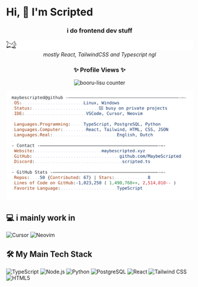 # Hi, 👋 I'm Scripted

<div align="center">

  <h3>i do frontend dev stuff</h3>
  <p>
  <div align="center">
    <img src="assets/fast_cat.gif" alt="fast cat"/>
  </div>
    <i>mostly React, TailwindCSS and Typescript ngl</i>
  </p>

</div>
<div align="center">
  <h3>✨ Profile Views ✨</h3>
  <p align="center">
    <img src="https://count.getloli.com/@MaybeScripted?theme=booru-lisu&scale=1.2" alt="booru-lisu counter"/>
  </p>
</div>

<div align="center">
  <a href="https://github.com/MaybeScripted/MaybeScripted">
    <picture>
      <source media="(prefers-color-scheme: dark)" srcset="https://raw.githubusercontent.com/MaybeScripted/MaybeScripted/main/dark_mode.svg">
      <img alt="MaybeScripted's GitHub Profile README" src="https://raw.githubusercontent.com/MaybeScripted/MaybeScripted/main/light_mode.svg">
    </picture>
  </a>
</div>

## 💻 i mainly work in

<p align="left">
  <img src="https://img.shields.io/badge/Cursor-000000?style=for-the-badge&logo=cursor&logoColor=white" alt="Cursor"/>
  <img src="https://img.shields.io/badge/Neovim-57A143?style=for-the-badge&logo=neovim&logoColor=white" alt="Neovim"/>
</p>

## 🛠️ My Main Tech Stack

![TypeScript](https://img.shields.io/badge/TypeScript-007ACC?style=for-the-badge&logo=typescript&logoColor=white)
![Node.js](https://img.shields.io/badge/Node.js-43853D?style=for-the-badge&logo=node.js&logoColor=white)
![Python](https://img.shields.io/badge/Python-3776AB?style=for-the-badge&logo=python&logoColor=white)
![PostgreSQL](https://img.shields.io/badge/PostgreSQL-316192?style=for-the-badge&logo=postgresql&logoColor=white)
![React](https://img.shields.io/badge/React-20232A?style=for-the-badge&logo=react&logoColor=61DAFB)
![Tailwind CSS](https://img.shields.io/badge/Tailwind_CSS-38B2AC?style=for-the-badge&logo=tailwind-css&logoColor=white)
![HTML5](https://img.shields.io/badge/HTML5-E34F26?style=for-the-badge&logo=html5&logoColor=white)